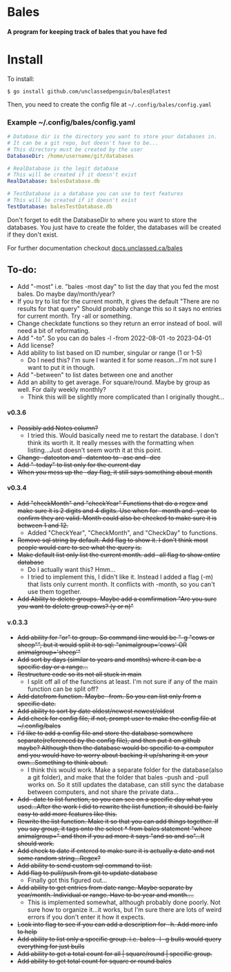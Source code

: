 # Bales
#### A program for keeping track of bales that you have fed

# Install

To install:

```shell
$ go install github.com/unclassedpenguin/bales@latest
```

Then, you need to create the config file at `~/.config/bales/config.yaml`

### Example ~/.config/bales/config.yaml

```yaml
# Database dir is the directory you want to store your databases in.
# It can be a git repo, but doesn't have to be...
# This directory must be created by the user
DatabaseDir: /home/username/git/databases

# RealDatabase is the legit database
# This will be created if it doesn't exist
RealDatabase: balesDatabase.db

# TestDatabase is a database you can use to test features
# This will be created if it doesn't exist
TestDatabase: balesTestDatabase.db

```

Don't forget to edit the DatabaseDir to where you want to store the databases. You just have to create the folder, the databases will be created if they don't exist.

For further documentation checkout [docs.unclassed.ca/bales](https://docs.unclassed.ca/bales)


## To-do:
  
  - Add "-most" i.e. "bales -most day" to list the day that you fed the most bales. Do maybe day/month/year?
  - If you try to list for the current month, it gives the default "There are no results for that query"
    Should probably change this so it says no entries for current month. Try -all or something.
  - Change checkdate functions so they return an error instead of bool. will need a bit of reformating. 
  - Add "-to". So you can do bales -l -from 2022-08-01 -to 2023-04-01
  - Add license?
  - Add ability to list based on ID number, singular or range (1 or 1-5)
    - Do I need this? I'm sure I wanted it for some reason...I'm not sure I want to put it in though. 
  - Add "-between" to list dates between one and another
  - Add an ability to get average. For square/round. Maybe by group as well. For daily weekly monthly?
    - Think this will be slightly more complicated than I originally thought...  

#### v0.3.6

  - ~~Possibly add Notes column?~~
    - I tried this. Would basically need me to restart the database. I don't think its worth it. It really messes with the formatting when listing...Just doesn't seem worth it at this point.
  - ~~Change -dateoton and -datentoo to -asc and -dec~~
  - ~~Add "-today" to list only for the current day~~
  - ~~When you mess up the -day flag, it still says something about month~~

#### v0.3.4

  - ~~Add "checkMonth" and "checkYear" Functions that do a regex and make sure it is 2 digits and 4 digits. Use when for -month and -year to confirm they are valid. Month could also be checked to make sure it is between 1 and 12.~~
    - Added "CheckYear", "CheckMonth", and "CheckDay" to functions.
  - ~~Remove sql string by default. Add flag to show it. I don't think most people would care to see what the query is.~~
  - ~~Make default list only list the current month. add -all flag to show entire database~~
    - Do I actually want this? Hmm...
    - I tried to implement this, I didn't like it. Instead I added a flag (-m) that lists only current month. It conflicts with -month, so you can't use them together. 
  - ~~Add Ability to delete groups. Maybe add a comfirmation "Are you sure you want to delete group cows? (y or n)"~~  

#### v.0.3.3  

  - ~~Add ability for "or" to group. So command line would be "-g "cows or sheep"", but it would split it to sql: "animalgroup='cows' OR animalgroup='sheep'"~~
  - ~~Add sort by days (similar to years and months) where it can be a specific day or a range...~~
  - ~~Restructure code so its not all stuck in main~~
    - I split off all of the functions at least. I'm not sure if any of the main function can be split off? 
  - ~~Add datefrom function. Maybe -from. So you can list only from a specific date.~~
  - ~~Add ability to sort by date oldest/newest newest/oldest~~
  - ~~Add check for config file, if not, prompt user to make the config file at \~/.config/bales~~
  - ~~I'd like to add a config file and store the database somewhere separate(referenced by the config file), and then put it on github maybe? Although then the database would be specific to a computer and you would have to worry about backing it up/sharing it on your own...Something to think about.~~
    - I think this would work. Make a separate folder for the database(also a git folder), and make that the folder that bales -push and -pull works on. So it still updates the database, can still sync the database between computers, and not share the private data...
  - ~~Add -date to list function, so you can see on a specific day what you used...After the work I did to rewrite the list function, it should be fairly easy to add more features like this.~~
  - ~~Rewrite the list function. Make it so that you can add things together. If you say group, it tags onto the select * from bales statement "where animalgroup=" and then if you ad more it says "and so and so"...It should work.~~
  - ~~Add check to date if entered to make sure it is actually a date and not some random string...Regex?~~
  - ~~Add ability to send custom sql command to list.~~
  - ~~Add flag to pull/push from git to update database~~
    - Finally got this figured out...
  - ~~Add ability to get entries from date range. Maybe separate by year/month. Individual or range. Have to be year and month....~~
    - This is implemented somewhat, although probably done poorly. Not sure how to organize it...it works, but I'm sure there are lots of weird errors if you don't enter it how it expects. 
  - ~~Look into flag to see if you can add a description for -h. Add more info to help~~
  - ~~Add ability to list only a specific group. i.e. bales -l -g bulls would query everything for just bulls~~
  - ~~Add ability to get a total count for all | square/round | specific group.~~
  - ~~Add ability to get total count for square or round bales~~
